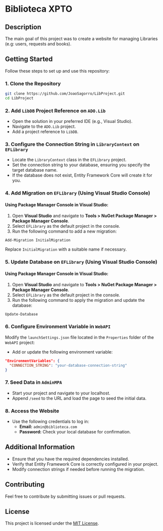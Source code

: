 # Biblioteca XPTO

## Description
The main goal of this project was to create a website for managing Libraries (e.g: users, requests and books).

## Getting Started

Follow these steps to set up and use this repository:

### 1. Clone the Repository
```sh
git clone https://github.com/JoaoSagorro/LibProject.git
cd LibProject
```

### 2. Add `LibDB` Project Reference on `ADO.Lib`
- Open the solution in your preferred IDE (e.g., Visual Studio).
- Navigate to the `ADO.Lib` project.
- Add a project reference to `LibDB`.

### 3. Configure the Connection String in `LibraryContext` on `EFLibrary`
- Locate the `LibraryContext` class in the `EFLibrary` project.
- Set the connection string to your database, ensuring you specify the target database name.
- If the database does not exist, Entity Framework Core will create it for you.

### 4. Add Migration on `EFLibrary` (Using Visual Studio Console)
#### Using Package Manager Console in Visual Studio:
1. Open **Visual Studio** and navigate to **Tools > NuGet Package Manager > Package Manager Console**.
2. Select `EFLibrary` as the default project in the console.
3. Run the following command to add a new migration:
```sh
Add-Migration InitialMigration
```
Replace `InitialMigration` with a suitable name if necessary.

### 5. Update Database on `EFLibrary` (Using Visual Studio Console)
#### Using Package Manager Console in Visual Studio:
1. Open **Visual Studio** and navigate to **Tools > NuGet Package Manager > Package Manager Console**.
2. Select `EFLibrary` as the default project in the console.
3. Run the following command to apply the migration and update the database:
```sh
Update-Database
```

### 6. Configure Environment Variable in `WebAPI`
Modify the `launchSettings.json` file located in the `Properties` folder of the `WebAPI` project:
- Add or update the following environment variable:
```json
"EnvironmentVariables": {
  "CONNECTION_STRING": "your-database-connection-string"
}
```

### 7. Seed Data in `AdminMPA`
- Start your project and navigate to your localhost.
- Append `/seed` to the URL and load the page to seed the initial data.

### 8. Access the Website
- Use the following credentials to log in:
  - **Email:** `admin@biblioteca.com`
  - **Password:** Check your local database for confirmation.

## Additional Information
- Ensure that you have the required dependencies installed.
- Verify that Entity Framework Core is correctly configured in your project.
- Modify connection strings if needed before running the migration.

## Contributing
Feel free to contribute by submitting issues or pull requests.

## License
This project is licensed under the [MIT License](LICENSE).

